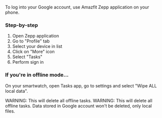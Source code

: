 To log into your Google account, use Amazfit Zepp application on your phone.

### Step-by-step

1. Open Zepp application
2. Go to "Profile" tab
3. Select your device in list
4. Click on "More" icon
5. Select "Tasks"
6. Perform sign in

### If you're in offline mode...
On your smartwatch, open Tasks app, go to settings and select "Wipe ALL local data".

WARNING: This will delete all offline tasks. WARNING: This will delete all offline tasks. Data stored in Google account won't be deleted, only local files.
